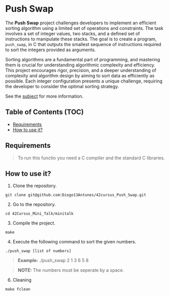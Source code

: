 
# Push Swap

The **Push Swap** project challenges developers to implement an efficient sorting algorithm using a limited set of operations and constraints. The task involves a set of integer values, two stacks, and a defined set of instructions to manipulate these stacks. The goal is to create a program, `push_swap`, in C that outputs the smallest sequence of instructions required to sort the integers provided as arguments.

Sorting algorithms are a fundamental part of programming, and mastering them is crucial for understanding algorithmic complexity and efficiency. This project encourages rigor, precision, and a deeper understanding of complexity and algorithm design by aiming to sort data as efficiently as possible. Each integer configuration presents a unique challenge, requiring the developer to consider the optimal sorting strategy.

See the [subject](./subject.pdf) for more information.

## Table of Contents (TOC)

- [Requirements](#requirements)
- [How to use it?](#how-to-use-it)

## Requirements

> To run this functio you need a C compiler and the standard C libraries.

## How to use it?

1. Clone the repository.

```shell
git clone git@github.com:Diogo13Antunes/42cursus_Push_Swap.git
```

2. Go to the repository.

```shell
cd 42Cursus_Mini_Talk/minitalk
```

3. Compile the project.

```shell
make
```

4. Execute the following command to sort the given numbers.

```shell
./push_swap [list of numbers]
```

> **Example:** ./push_swap 2 1 3 6 5 8

> **NOTE:** The numbers must be seperate by a space.

6. Cleaning

```shell
make fclean
```
